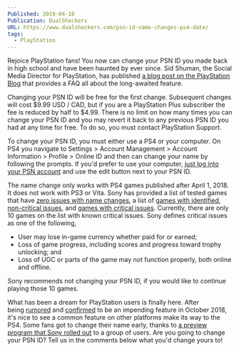 ```yaml
---
Published: 2019-04-10
Publication: DualShockers
URL: https://www.dualshockers.com/psn-id-name-changes-ps4-date/
tags:
  - PlayStation
---
```

Rejoice PlayStation fans! You now can change your PSN ID you made back in high school and have been haunted by ever since. Sid Shuman, the Social Media Director for PlayStation, has published [a blog post on the PlayStation Blog](https://blog.us.playstation.com/2019/04/10/online-id-change-on-psn-your-questions-answered/) that provides a FAQ all about the long-awaited feature.

Changing your PSN ID will be free for the first change. Subsequent changes will cost $9.99 USD / CAD, but if you are a PlayStation Plus subscriber the fee is reduced by half to $4.99. There is no limit on how many times you can change your PSN ID and you may revert it back to any previous PSN ID you had at any time for free. To do so, you must contact PlayStation Support.

To change your PSN ID, you must either use a PS4 or your computer. On PS4 you navigate to Settings > Account Management > Account Information > Profile > Online ID and then can change your name by following the prompts. If you'd prefer to use your computer, [just log into your PSN account](https://id.sonyentertainmentnetwork.com/signin/?ui=pr&response_type=token&scope=openid%3Auser_id%20openid%3Aonline_id%20openid%3Actry_code%20openid%3Alang%20user%3Aaccount.communication.get%20kamaji%3Aget_account_hash%20oauth%3Amanage_user_auth_sessions%20openid%3Aacct_uuid%20user%3Aaccount.authentication.mode.get%20user%3Aaccount.phone.masked.get%20user%3Aaccount.notification.create%20openid%3Acontent_ctrl%20user%3Aaccount.subaccounts.get%20kamaji%3Aget_internal_entitlements%20openid%3Aage%20user%3Aaccount.graduate%20user%3AverifiedAccount.get%20kamaji%3Aaccount_link_user_link_account%20ias%3Aaccount.onlineIdChange.get%20user%3Aaccount.onlineId.get%20user%3AonlineIdSuggestion.get%20kamaji%3Aactivity_feed_set_feed_privacy%20user%3Aaccount.identityMapper%20user%3Aaccount.email.create%20user%3Aaccount.emailVerification.get%20user%3Aaccount.tosua.update&redirect_uri=https%3A%2F%2Fid.sonyentertainmentnetwork.com%2Fid%2Fmanagement%2F%23%2Fp%3Fpr_referer%3Dcam%26entry%3D%252Fp&client_id=ce381e15-9cdd-4cf9-8384-0cf63db17f6a&state=f515da2e38dd41ae589e0234186e6f17&entry=%2Fp&error=login_required&error_code=4165&error_description=User+is+not+authenticated&no_captcha=false#/signin?entry=%2Fsignin) and use the edit button next to your PSN ID.

The name change only works with PS4 games published after April 1, 2018. It does not work with PS3 or Vita. Sony has provided a list of tested games that have [zero issues with name changes](https://www.playstation.com/en-us/network/onlineid/games-list-home/no-known-tested-issues/), a list of [games with identified, non-critical issues](https://www.playstation.com/en-us/network/onlineid/games-list-home/issues-identified/), and [games with critical issues](https://www.playstation.com/en-us/network/onlineid/games-list-home/critical-issues/). Currently, there are only 10 games on the list with known critical issues. Sony defines critical issues as one of the following,

- User may lose in-game currency whether paid for or earned; 
- Loss of game progress, including scores and progress toward trophy unlocking; and 
- Loss of UGC or parts of the game may not function properly, both online and offline. 

Sony recommends not changing your PSN ID, if you would like to continue playing those 10 games.

What has been a dream for PlayStation users is finally here. After being [rumored](https://www.dualshockers.com/psn-name-changes-developers/) and [confirmed](https://www.dualshockers.com/psn-name-changes-confirmed-coming-playstation-preview-program-soon/) to be an impending feature in October 2018, it's nice to see a common feature on other platforms make its way to the PS4. Some fans got to change their name early, thanks to [a preview program that Sony rolled out](https://www.dualshockers.com/playstation-network-online-id-change/) to a group of users. Are you going to change your PSN ID? Tell us in the comments below what you'd change yours to!